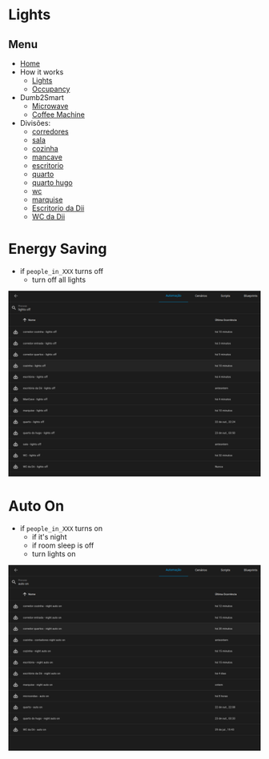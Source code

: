 
# Lights


## Menu

- [Home](./readme.md)
- How it works
  - [Lights](./lights.md)
  - [Occupancy](./occupancy.md)
- Dumb2Smart
  - [Microwave](./dumb2smart/microwave.md)
  - [Coffee Machine](./dumb2smart/coffee_machine.md)
- Divisões:
  - [corredores](./corredores.md)
  - [sala](./sala.md)
  - [cozinha](./cozinha.md)
  - [mancave](./mancave.md)
  - [escritorio](./escritorio.md)
  - [quarto](./quarto.md)
  - [quarto hugo](./quarto_hugo.md)
  - [wc](./wc.md)
  - [marquise](./marquise.md)
  - [Escritorio da Dii](./escritorio_dii.md)
  - [WC da Dii](./wc_dii.md)

# Energy Saving

- if `people_in_XXX` turns off
  - turn off all lights

![img.png](img.png)


# Auto On

- if `people_in_XXX` turns on
  - if it's night
  - if room sleep is off
  - turn lights on

![img_1.png](img_1.png)
